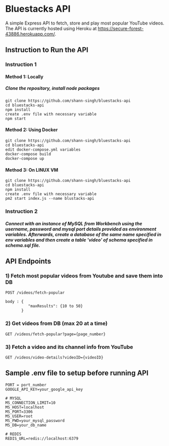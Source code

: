 # Bluestacks API

A simple Express API to fetch, store and play most popular YouTube videos.
The API is currently hosted using Heroku at https://secure-forest-43886.herokuapp.com/.

## Instruction to Run the API

### Instruction 1

#### Method 1: Locally

##### Clone the repository, install node packages

```
git clone https://github.com/shann-singh/bluestacks-api
cd bluestacks-api
npm install
create .env file with necessary variable
npm start
```

#### Method 2: Using Docker

```
git clone https://github.com/shann-singh/bluestacks-api
cd bluestacks-api
edit docker-compose.yml variables
docker-compose build
docker-compose up
```

#### Method 3: On LINUX VM

```
git clone https://github.com/shann-singh/bluestacks-api
cd bluestacks-api
npm install
create .env file with necessary variable
pm2 start index.js --name blustacks-api
```

### Instruction 2

##### Connect with an instance of MySQL from Workbench using the username, password and mysql port details provided as environment variables. Afterwards, create a database of the same name specified in env variables and then create a table 'video' of schema specified in schema.sql file.

## API Endpoints

### 1) Fetch most popular videos from Youtube and save them into DB

```
POST /videos/fetch-popular

body : {
          "maxResults": {10 to 50}
       }
```

### 2) Get videos from DB (max 20 at a time)

```
GET /videos/fetch-popular?page={page_number}
```

### 3) Fetch a video and its channel info from YouTube

```
GET /videos/video-details?videoID={videoID}
```

## Sample .env file to setup before running API

```
PORT = port_number
GOOGLE_API_KEY=your_google_api_key

# MYSQL
MS_CONNECTION_LIMIT=10
MS_HOST=localhost
MS_PORT=3306
MS_USER=root
MS_PWD=your_mysql_password
MS_DB=your_db_name

# REDIS
REDIS_URL=redis://localhost:6379
```
